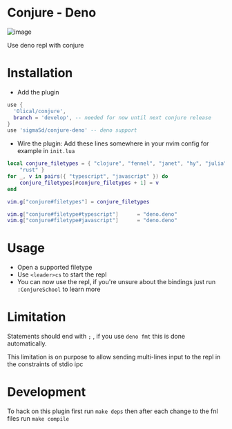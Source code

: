 # Conjure - Deno

![image](https://user-images.githubusercontent.com/22427111/189539787-20e735fe-8509-4b80-970a-43f772cc2849.png)

Use deno repl with conjure

# Installation

- Add the plugin

```lua
use {
  'Olical/conjure',
  branch = 'develop', -- needed for now until next conjure release
}
use 'sigmaSd/conjure-deno' -- deno support
```

- Wire the plugin: Add these lines somewhere in your nvim config for example in
  `init.lua`

```lua
local conjure_filetypes = { "clojure", "fennel", "janet", "hy", "julia", "racket", "scheme", "lua", "lisp",
    "rust" }
for _, v in pairs({ "typescript", "javascript" }) do
    conjure_filetypes[#conjure_filetypes + 1] = v
end

vim.g["conjure#filetypes"] = conjure_filetypes

vim.g["conjure#filetype#typescript"]      = "deno.deno"
vim.g["conjure#filetype#javascript"]      = "deno.deno"
```

# Usage

- Open a supported filetype
- Use `<leader>cs` to start the repl
- You can now use the repl, if you're unsure about the bindings just run
  `:ConjureSchool` to learn more

# Limitation

Statements should end with `;` , if you use `deno fmt` this is done
automatically.

This limitation is on purpose to allow sending multi-lines input to the repl in
the constraints of stdio ipc

# Development

To hack on this plugin first run `make deps` then after each change to the fnl
files run `make compile`
